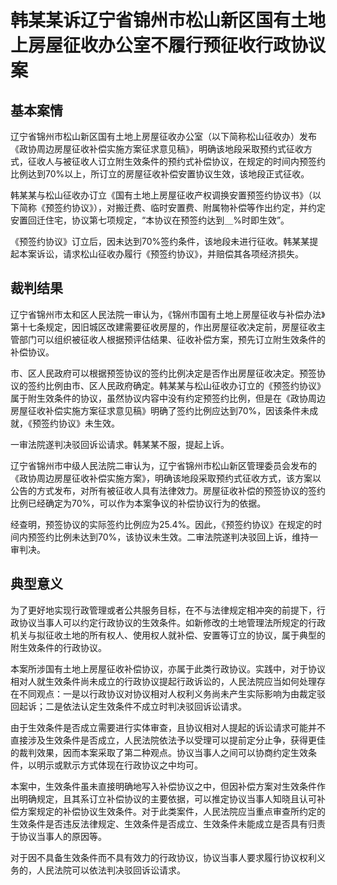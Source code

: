 # 韩某某诉辽宁省锦州市松山新区国有土地上房屋征收办公室不履行预征收行政协议案

<!-- INFO END -->

## 基本案情

辽宁省锦州市松山新区国有土地上房屋征收办公室（以下简称松山征收办）发布《政协周边房屋征收补偿实施方案征求意见稿》，明确该地段采取预约式征收方式，征收人与被征收人订立附生效条件的预约式补偿协议，在规定的时间内预签约比例达到70%以上，所订立的房屋征收补偿安置协议生效，该地段正式征收。

韩某某与松山征收办订立《国有土地上房屋征收产权调换安置预签约协议书》（以下简称《预签约协议》），对搬迁费、临时安置费、附属物补偿等作出约定，并约定安置回迁住宅，协议第七项规定，“本协议在预签约达到＿%时即生效”。

《预签约协议》订立后，因未达到70%签约条件，该地段未进行征收。韩某某提起本案诉讼，请求松山征收办履行《预签约协议》，并赔偿其各项经济损失。

## 裁判结果

辽宁省锦州市太和区人民法院一审认为，《锦州市国有土地上房屋征收与补偿办法》第十七条规定，因旧城区改建需要征收房屋的，作出房屋征收决定前，房屋征收主管部门可以组织被征收人根据预评估结果、征收补偿方案，预先订立附生效条件的补偿协议。

市、区人民政府可以根据预签协议的签约比例决定是否作出房屋征收决定。预签协议的签约比例由市、区人民政府确定。韩某某与松山征收办订立的《预签约协议》属于附生效条件的协议，虽然协议内容中没有约定预签约比例，但是在《政协周边房屋征收补偿实施方案征求意见稿》明确了签约比例应达到70%，因该条件未成就，《预签约协议》未生效。

一审法院遂判决驳回诉讼请求。韩某某不服，提起上诉。

辽宁省锦州市中级人民法院二审认为，辽宁省锦州市松山新区管理委员会发布的《政协周边房屋征收补偿实施方案》，明确该地段采取预约式征收方式，该方案以公告的方式发布，对所有被征收人具有法律效力。房屋征收补偿的预签协议的签约比例已经确定为70%，可以作为本案争议的补偿协议行为的依据。

经查明，预签协议的实际签约比例应为25.4%。因此，《预签约协议》在规定的时间内预签约比例未达到70%，该协议未生效。二审法院遂判决驳回上诉，维持一审判决。

## 典型意义

为了更好地实现行政管理或者公共服务目标，在不与法律规定相冲突的前提下，行政协议当事人可以约定行政协议的生效条件。如新修改的土地管理法所规定的行政机关与拟征收土地的所有权人、使用权人就补偿、安置等订立的协议，属于典型的附生效条件的行政协议。

本案所涉国有土地上房屋征收补偿协议，亦属于此类行政协议。实践中，对于协议相对人就生效条件尚未成立的行政协议提起行政诉讼的，人民法院应当如何处理存在不同观点：一是以行政协议对协议相对人权利义务尚未产生实际影响为由裁定驳回起诉；二是依法认定生效条件不成立时判决驳回诉讼请求。

由于生效条件是否成立需要进行实体审查，且协议相对人提起的诉讼请求可能并不直接涉及生效条件是否成立，人民法院依法予以受理可以提前定分止争，获得更佳的裁判效果，因而本案采取了第二种观点。协议当事人之间可以协商约定生效条件，以明示或默示方式体现在行政协议之中均可。

本案中，生效条件虽未直接明确地写入补偿协议之中，但因补偿方案对生效条件作出明确规定，且其系订立补偿协议的主要依据，可以推定协议当事人知晓且认可补偿方案规定的补偿协议生效条件。对于此类案件，人民法院应当重点审查所约定的生效条件是否违反法律规定、生效条件是否成立、生效条件未能成立是否具有归责于协议当事人的原因等。

对于因不具备生效条件而不具有效力的行政协议，协议当事人要求履行协议权利义务的，人民法院可以依法判决驳回诉讼请求。